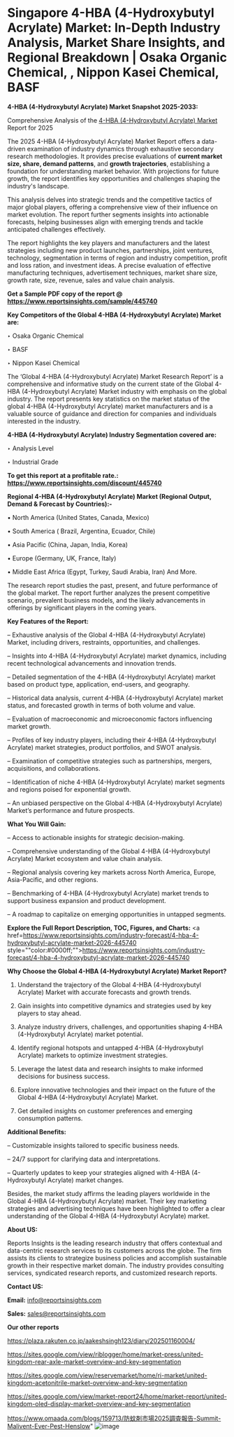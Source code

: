 # Singapore 4-HBA (4-Hydroxybutyl Acrylate) Market: In-Depth Industry Analysis, Market Share Insights, and Regional Breakdown | Osaka Organic Chemical, , Nippon Kasei Chemical, BASF

<strong>4-HBA (4-Hydroxybutyl Acrylate) Market Snapshot 2025-2033:</strong>

Comprehensive Analysis of the <a href=https://www.reportsinsights.com/sample/445740>4-HBA (4-Hydroxybutyl Acrylate) Market</a> Report for 2025

The 2025 4-HBA (4-Hydroxybutyl Acrylate) Market Report offers a data-driven examination of industry dynamics through exhaustive secondary research methodologies. It provides precise evaluations of <strong>current market size, share, demand patterns</strong>, and <strong>growth trajectories</strong>, establishing a foundation for understanding market behavior. With projections for future growth, the report identifies key opportunities and challenges shaping the industry's landscape.

This analysis delves into strategic trends and the competitive tactics of major global players, offering a comprehensive view of their influence on market evolution. The report further segments insights into actionable forecasts, helping businesses align with emerging trends and tackle anticipated challenges effectively.

The report highlights the key players and manufacturers and the latest strategies including new product launches, partnerships, joint ventures, technology, segmentation in terms of region and industry competition, profit and loss ration, and investment ideas. A precise evaluation of effective manufacturing techniques, advertisement techniques, market share size, growth rate, size, revenue, sales and value chain analysis.

<strong>Get a Sample PDF copy of the report @ <a href=https://www.reportsinsights.com/sample/445740 style=color:#0000ff;>https://www.reportsinsights.com/sample/445740</a></strong>

<strong>Key Competitors of the Global 4-HBA (4-Hydroxybutyl Acrylate) Market are:</strong>

‣ Osaka Organic Chemical

‣ BASF

‣ Nippon Kasei Chemical

The ‘Global 4-HBA (4-Hydroxybutyl Acrylate) Market Research Report’ is a comprehensive and informative study on the current state of the Global 4-HBA (4-Hydroxybutyl Acrylate) Market industry with emphasis on the global industry. The report presents key statistics on the market status of the global 4-HBA (4-Hydroxybutyl Acrylate) market manufacturers and is a valuable source of guidance and direction for companies and individuals interested in the industry.

<strong>4-HBA (4-Hydroxybutyl Acrylate) Industry Segmentation covered are:</strong>

‣ Analysis Level

‣ Industrial Grade

<strong>To get this report at a profitable rate.: <a href=https://www.reportsinsights.com/discount/445740 style=color:#0000ff;>https://www.reportsinsights.com/discount/445740</a></strong>

<strong>Regional 4-HBA (4-Hydroxybutyl Acrylate) Market (Regional Output, Demand &amp; Forecast by Countries):-</strong>

• North America (United States, Canada, Mexico)

• South America ( Brazil, Argentina, Ecuador, Chile)

• Asia Pacific (China, Japan, India, Korea)

• Europe (Germany, UK, France, Italy)

• Middle East Africa (Egypt, Turkey, Saudi Arabia, Iran) And More.

The research report studies the past, present, and future performance of the global market. The report further analyzes the present competitive scenario, prevalent business models, and the likely advancements in offerings by significant players in the coming years.

<strong>Key Features of the Report:</strong>

– Exhaustive analysis of the Global 4-HBA (4-Hydroxybutyl Acrylate) Market, including drivers, restraints, opportunities, and challenges.

– Insights into 4-HBA (4-Hydroxybutyl Acrylate) market dynamics, including recent technological advancements and innovation trends.

– Detailed segmentation of the 4-HBA (4-Hydroxybutyl Acrylate) market based on product type, application, end-users, and geography.

– Historical data analysis, current 4-HBA (4-Hydroxybutyl Acrylate) market status, and forecasted growth in terms of both volume and value.

– Evaluation of macroeconomic and microeconomic factors influencing market growth.

– Profiles of key industry players, including their 4-HBA (4-Hydroxybutyl Acrylate) market strategies, product portfolios, and SWOT analysis.

– Examination of competitive strategies such as partnerships, mergers, acquisitions, and collaborations.

– Identification of niche 4-HBA (4-Hydroxybutyl Acrylate) market segments and regions poised for exponential growth.

– An unbiased perspective on the Global 4-HBA (4-Hydroxybutyl Acrylate) Market’s performance and future prospects.

<strong>What You Will Gain:</strong>

– Access to actionable insights for strategic decision-making.

– Comprehensive understanding of the Global 4-HBA (4-Hydroxybutyl Acrylate) Market ecosystem and value chain analysis.

– Regional analysis covering key markets across North America, Europe, Asia-Pacific, and other regions.

– Benchmarking of 4-HBA (4-Hydroxybutyl Acrylate) market trends to support business expansion and product development.

– A roadmap to capitalize on emerging opportunities in untapped segments.

<strong>Explore the Full Report Description, TOC, Figures, and Charts:</strong>
<a href=https://www.reportsinsights.com/industry-forecast/4-hba-4-hydroxybutyl-acrylate-market-2026-445740 style=""color:#0000ff;"">https://www.reportsinsights.com/industry-forecast/4-hba-4-hydroxybutyl-acrylate-market-2026-445740</a>

<strong>Why Choose the Global 4-HBA (4-Hydroxybutyl Acrylate) Market Report?</strong>

1. Understand the trajectory of the Global 4-HBA (4-Hydroxybutyl Acrylate) Market with accurate forecasts and growth trends.

2. Gain insights into competitive dynamics and strategies used by key players to stay ahead.

3. Analyze industry drivers, challenges, and opportunities shaping 4-HBA (4-Hydroxybutyl Acrylate) market potential.

4. Identify regional hotspots and untapped 4-HBA (4-Hydroxybutyl Acrylate) markets to optimize investment strategies.

5. Leverage the latest data and research insights to make informed decisions for business success.

6. Explore innovative technologies and their impact on the future of the Global 4-HBA (4-Hydroxybutyl Acrylate) Market.

7. Get detailed insights on customer preferences and emerging consumption patterns.

<strong>Additional Benefits:</strong>

– Customizable insights tailored to specific business needs.

– 24/7 support for clarifying data and interpretations.

– Quarterly updates to keep your strategies aligned with 4-HBA (4-Hydroxybutyl Acrylate) market changes.

Besides, the market study affirms the leading players worldwide in the Global 4-HBA (4-Hydroxybutyl Acrylate) market. Their key marketing strategies and advertising techniques have been highlighted to offer a clear understanding of the Global 4-HBA (4-Hydroxybutyl Acrylate) market.

<strong><strong>About US</strong>:</strong>

Reports Insights is the leading research industry that offers contextual and data-centric research services to its customers across the globe. The firm assists its clients to strategize business policies and accomplish sustainable growth in their respective market domain. The industry provides consulting services, syndicated research reports, and customized research reports.

<strong>Contact US:</strong>

<p class=><b>Email:</b> <a href=mailto:info@reportsinsights.com>info@reportsinsights.com</a></p>
<p class=><b>Sales:</b> <a href=mailto:sales@reportsinsights.com>sales@reportsinsights.com</a></p>

<strong>Our other reports</strong>

<a href=https://plaza.rakuten.co.jp/aakeshsingh123/diary/202501160004/>https://plaza.rakuten.co.jp/aakeshsingh123/diary/202501160004/</a>

<a href=https://sites.google.com/view/riblogger/home/market-press/united-kingdom-rear-axle-market-overview-and-key-segmentation>https://sites.google.com/view/riblogger/home/market-press/united-kingdom-rear-axle-market-overview-and-key-segmentation</a>

<a href=https://sites.google.com/view/reservemarket/home/ri-market/united-kingdom-acetonitrile-market-overview-and-key-segmentation>https://sites.google.com/view/reservemarket/home/ri-market/united-kingdom-acetonitrile-market-overview-and-key-segmentation</a>

<a href=https://sites.google.com/view/market-report24/home/market-report/united-kingdom-oled-display-market-overview-and-key-segmentation>https://sites.google.com/view/market-report24/home/market-report/united-kingdom-oled-display-market-overview-and-key-segmentation</a>

<a href=https://www.omaada.com/blogs/159713/防蚊剤市場2025調査報告-Summit-Malivent-Ever-Pest-Henslow>https://www.omaada.com/blogs/159713/防蚊剤市場2025調査報告-Summit-Malivent-Ever-Pest-Henslow</a>"
![image](https://github.com/user-attachments/assets/a0f4f191-ae6d-460e-9ad9-4d29184d6368)
